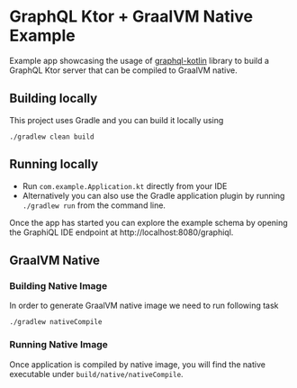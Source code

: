 # GraphQL Ktor + GraalVM Native Example

Example app showcasing the usage of [graphql-kotlin](https://github.com/ExpediaGroup/graphql-kotlin/) library to build
a GraphQL Ktor server that can be compiled to GraalVM native.

## Building locally

This project uses Gradle and you can build it locally using

```shell script
./gradlew clean build
```

## Running locally

* Run `com.example.Application.kt` directly from your IDE
* Alternatively you can also use the Gradle application plugin by running `./gradlew run` from the command line.

Once the app has started you can explore the example schema by opening the GraphiQL IDE endpoint at http://localhost:8080/graphiql.

## GraalVM Native

### Building Native Image

In order to generate GraalVM native image we need to run following task 

```shell
./gradlew nativeCompile
```

### Running Native Image

Once application is compiled by native image, you will find the native executable under `build/native/nativeCompile`.